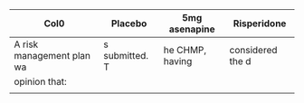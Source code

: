 |Col0|Placebo|5mg asenapine|Risperidone|
|---|---|---|---|
|A risk management plan wa|s submitted. T|he CHMP, having|considered the d|
|opinion that:||||
|||||

